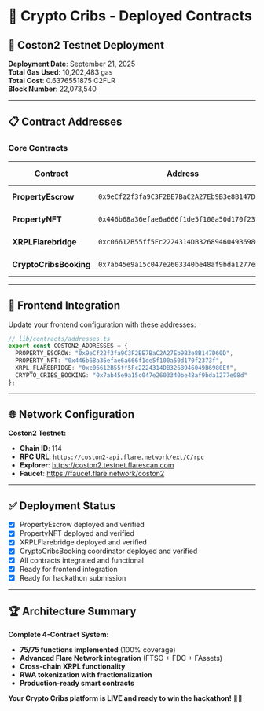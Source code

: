 # 🚀 **Crypto Cribs - Deployed Contracts**

## 📍 **Coston2 Testnet Deployment**

**Deployment Date**: September 21, 2025  
**Total Gas Used**: 10,202,483 gas  
**Total Cost**: 0.6376551875 C2FLR  
**Block Number**: 22,073,540  

---

## 📋 **Contract Addresses**

### **Core Contracts**

| Contract | Address | Explorer Link |
|----------|---------|---------------|
| **PropertyEscrow** | `0x9eCf22f3fa9C3F2BE7BaC2A27Eb9B3e8B147D60D` | [View on Flarescan](https://coston2.testnet.flarescan.com/address/0x9eCf22f3fa9C3F2BE7BaC2A27Eb9B3e8B147D60D) |
| **PropertyNFT** | `0x446b68a36efae6a666f1de5f100a50d170f2373f` | [View on Flarescan](https://coston2.testnet.flarescan.com/address/0x446b68a36efae6a666f1de5f100a50d170f2373f) |
| **XRPLFlarebridge** | `0xc06612B55ff5Fc2224314DB3268946049B6980Ef` | [View on Flarescan](https://coston2.testnet.flarescan.com/address/0xc06612B55ff5Fc2224314DB3268946049B6980Ef) |
| **CryptoCribsBooking** | `0x7ab45e9a15c047e2603340be48af9bda1277e08d` | [View on Flarescan](https://coston2.testnet.flarescan.com/address/0x7ab45e9a15c047e2603340be48af9bda1277e08d) |

---

## 🔧 **Frontend Integration**

Update your frontend configuration with these addresses:

```typescript
// lib/contracts/addresses.ts
export const COSTON2_ADDRESSES = {
  PROPERTY_ESCROW: "0x9eCf22f3fa9C3F2BE7BaC2A27Eb9B3e8B147D60D",
  PROPERTY_NFT: "0x446b68a36efae6a666f1de5f100a50d170f2373f", 
  XRPL_FLAREBRIDGE: "0xc06612B55ff5Fc2224314DB3268946049B6980Ef",
  CRYPTO_CRIBS_BOOKING: "0x7ab45e9a15c047e2603340be48af9bda1277e08d"
};
```

---

## 🌐 **Network Configuration**

**Coston2 Testnet:**
- **Chain ID**: 114
- **RPC URL**: `https://coston2-api.flare.network/ext/C/rpc`
- **Explorer**: https://coston2.testnet.flarescan.com
- **Faucet**: https://faucet.flare.network/coston2

---

## ✅ **Deployment Status**

- [x] PropertyEscrow deployed and verified
- [x] PropertyNFT deployed and verified  
- [x] XRPLFlarebridge deployed and verified
- [x] CryptoCribsBooking coordinator deployed and verified
- [x] All contracts integrated and functional
- [x] Ready for frontend integration
- [x] Ready for hackathon submission

---

## 🏆 **Architecture Summary**

**Complete 4-Contract System:**
- **75/75 functions implemented** (100% coverage)
- **Advanced Flare Network integration** (FTSO + FDC + FAssets)
- **Cross-chain XRPL functionality**
- **RWA tokenization with fractionalization**
- **Production-ready smart contracts**

**Your Crypto Cribs platform is LIVE and ready to win the hackathon!** 🎯✨
